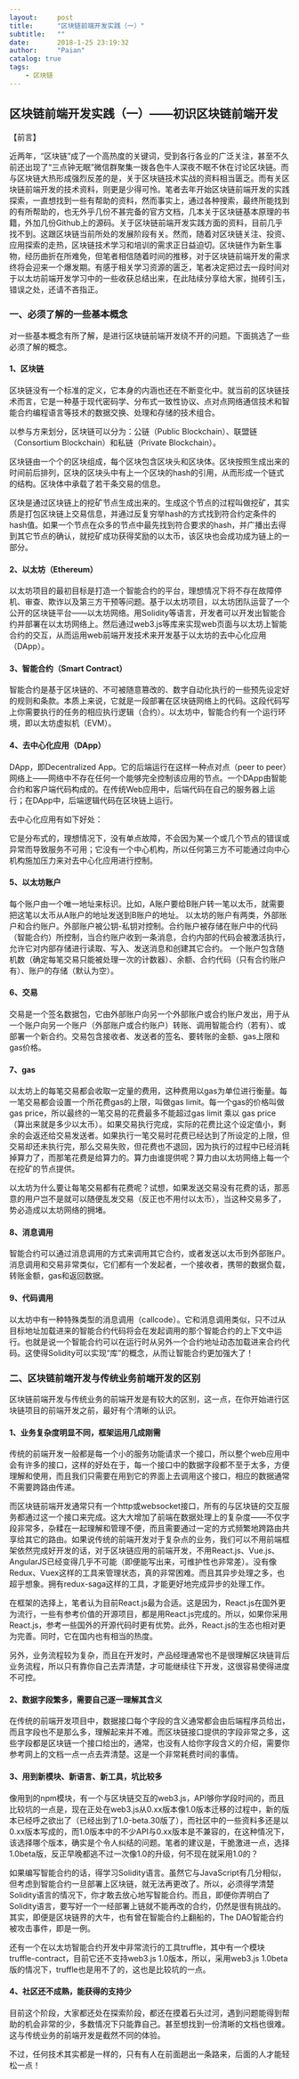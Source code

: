 ```yaml
---
layout:     post
title:      "区块链前端开发实践（一）"
subtitle:   ""
date:       2018-1-25 23:19:32
author:     "Paian"
catalog: true
tags:
    - 区块链
---
```


## 区块链前端开发实践（一）——初识区块链前端开发

【前言】

近两年，“区块链”成了一个高热度的关键词，受到各行各业的广泛关注，甚至不久前还出现了“三点钟无眠”微信群聚集一拨各色牛人深夜不眠不休在讨论区块链。而与区块链大热形成强烈反差的是，关于区块链技术实战的资料相当匮乏。而有关区块链前端开发的技术资料，则更是少得可怜。笔者去年开始区块链前端开发的实践探索，一直想找到一些有帮助的资料，然而事实上，通过各种搜索，最终所能找到的有所帮助的，也无外乎几份不甚完备的官方文档，几本关于区块链基本原理的书籍，外加几份Github上的源码。关于区块链前端开发实践方面的资料，目前几乎找不到。这跟区块链当前所处的发展阶段有关。然而，随着对区块链关注、投资、应用探索的走热，区块链技术学习和培训的需求正日益迫切。区块链作为新生事物，经历曲折在所难免，但笔者相信随着时间的推移，对于区块链前端开发的需求终将会迎来一个爆发期。有感于相关学习资源的匮乏，笔者决定把过去一段时间对于以太坊前端开发学习中的一些收获总结出来，在此陆续分享给大家，抛砖引玉，错误之处，还请不吝指正。

### 一、必须了解的一些基本概念

对一些基本概念有所了解，是进行区块链前端开发绕不开的问题。下面挑选了一些必须了解的概念。

#### 1、区块链

区块链没有一个标准的定义，它本身的内涵也还在不断变化中。就当前的区块链技术而言，它是一种基于现代密码学、分布式一致性协议、点对点网络通信技术和智能合约编程语言等技术的数据交换、处理和存储的技术组合。

以参与方来划分，区块链可以分为：公链（Public Blockchain）、联盟链（Consortium
Blockchain）和私链（Private Blockchain）。

区块链由一个个的区块组成，每个区块包含区块头和区块体。区块按照生成出来的时间前后排列，区块的区块头中有上一个区块的hash的引用，从而形成一个链式的结构。区块体中承载了若干条交易的信息。

区块是通过区块链上的挖矿节点生成出来的。生成这个节点的过程叫做挖矿，其实质是打包区块链上交易信息，并通过反复穷举hash的方式找到符合约定条件的hash值。如果一个节点在众多的节点中最先找到符合要求的hash，并广播出去得到其它节点的确认，就挖矿成功获得奖励的以太币，该区块也会成功成为链上的一部分。

#### 2、以太坊（Ethereum）

以太坊项目的最初目标是打造一个智能合约的平台，理想情况下将不存在故障停机、审查、欺诈以及第三方干预等问题。基于以太坊项目，以太坊团队运营了一个公开的区块链平台——以太坊网络。用Solidity等语言，开发者可以开发出智能合约并部署在以太坊网络上。然后通过web3.js等库来实现web页面与以太坊上智能合约的交互，从而运用web前端开发技术来开发基于以太坊的去中心化应用（DApp）。

#### 3、智能合约（Smart Contract）

智能合约是基于区块链的、不可被随意篡改的、数字自动化执行的一些预先设定好的规则和条款。本质上来说，它就是一段部署在区块链网络上的代码。这段代码写上你需要执行的任务的相应执行逻辑（合约）。以太坊中，智能合约有一个运行环境，即以太坊虚拟机（EVM）。

#### 4、去中心化应用（DApp）

DApp，即Decentralized App。它的后端运行在这样一种点对点（peer to peer）网络上——网络中不存在任何一个能够完全控制该应用的节点。一个DApp由智能合约和客户端代码构成的。在传统Web应用中，后端代码在自己的服务器上运行；在DApp中，后端逻辑代码在区块链上运行。

去中心化应用有如下好处：

它是分布式的，理想情况下，没有单点故障，不会因为某一个或几个节点的错误或异常而导致服务不可用；它没有一个中心机构，所以任何第三方不可能通过向中心机构施加压力来对去中心化应用进行控制。

#### 5、以太坊账户

每个账户由一个唯一地址来标识。比如，A账户要给B账户转一笔以太币，就需要把这笔以太币从A账户的地址发送到B账户的地址。
以太坊的账户有两类，外部账户和合约账户。外部账户被公钥-私钥对控制。合约账户被存储在账户中的代码（智能合约）所控制，当合约账户收到一条消息，合约内部的代码会被激活执行，允许它对内部存储进行读取、写入、发送消息和创建其它合约。
一个账户包含随机数（确定每笔交易只能被处理一次的计数器）、余额、合约代码（只有合约账户有）、账户的存储（默认为空）。

#### 6、交易

交易是一个签名数据包，它由外部账户向另一个外部账户或合约账户发出，用于从一个账户向另一个账户（外部账户或合约账户）转账、调用智能合约（若有）、或部署一个新合约。交易包含接收者、发送者的签名、要转账的金额、gas上限和gas价格。

#### 7、gas

以太坊上的每笔交易都会收取一定量的费用，这种费用以gas为单位进行衡量。每一笔交易都会设置一个所花费gas的上限，叫做gas limit。每一个gas的价格叫做gas price，所以最终的一笔交易的花费最多不能超过gas limit 乘以 gas price（算出来就是多少以太币）。如果交易执行完成，实际的花费比这个设定值小，剩余的会返还给交易发送者。如果执行一笔交易时花费已经达到了所设定的上限，但交易却还未执行完，那么交易失败，但花费也不退回，因为执行的过程中已经消耗掉算力了，而那笔花费是给算力的。算力由谁提供呢？算力由以太坊网络上每一个在挖矿的节点提供。

以太坊为什么要让每笔交易都有花费呢？试想，如果发送交易没有花费的话，那恶意的用户岂不是就可以随便乱发交易（反正也不用付以太币），当这种交易多了，势必造成以太坊网络的拥堵。

#### 8、消息调用

智能合约可以通过消息调用的方式来调用其它合约，或者发送以太币到外部账户。消息调用和交易非常类似，它们都有一个发起者，一个接收者，携带的数据负载，转账金额，gas和返回数据。

#### 9、代码调用

以太坊中有一种特殊类型的消息调用（callcode）。它和消息调用类似，只不过从目标地址加载进来的智能合约代码将会在发起调用的那个智能合约的上下文中运行。也就是说一个智能合约可以在运行时从另外一个合约地址动态加载进来合约代码。这使得Solidity可以实现“库”的概念，从而让智能合约更加强大了！

### 二、区块链前端开发与传统业务前端开发的区别

区块链前端开发与传统业务的前端开发是有较大的区别，这一点，在你开始进行区块链项目的前端开发之前，最好有个清晰的认识。

#### 1、业务复杂度明显不同，框架运用几成刚需

传统的前端开发一般都是每一个小的服务功能请求一个接口，所以整个web应用中会有许多的接口，这样的好处在于，每一个接口中的数据字段都不至于太多，方便理解和使用，而且我们只需要在用到它的界面上去调用这个接口，相应的数据通常不需要跨路由传递。

而区块链前端开发通常只有一个http或websocket接口，所有的与区块链的交互服务都通过这一个接口来完成。这大大增加了前端在数据处理上的复杂度——不仅字段非常多，杂糅在一起理解和管理不便，而且需要通过一定的方式频繁地跨路由共享给其它的路由。如果说传统的前端开发对于复杂点的业务，我们可以不用前端框架依然完成好开发的话，对于区块链应用的前端开发，不用React.js、Vue.js、AngularJS已经变得几乎不可能（即便能写出来，可维护性也非常差）。没有像Redux、Vuex这样的工具来管理状态，真的非常困难。而且其异步处理之多，也超乎想象。拥有redux-saga这样的工具，才能更好地完成异步的处理工作。

在框架的选择上，笔者认为目前React.js最为合适。这是因为，React.js在国外更为流行，一些有参考价值的开源项目，都是用React.js完成的。所以，如果你采用React.js，参考一些国外的开源代码时更有优势。此外，React.js的生态也相对更为完善。同时，它在国内也有相当的热度。

另外，业务流程较为复杂，而且在开发时，产品经理通常也不是很理解区块链背后业务流程，所以只有靠你自己去弄清楚，才可能继续往下开发，这很容易使得进度不可控。

#### 2、数据字段繁多，需要自己逐一理解其含义

在传统的前端开发项目中，数据接口每个字段的含义通常都会由后端程序员给出，而且字段也不是那么多，理解起来并不难。而区块链接口提供的字段非常之多，这些字段都是区块链一个接口给出的，通常，也没有人给你字段含义的介绍，需要你参考网上的文档一点一点去弄清楚。这是一个非常耗费时间的事情。

#### 3、用到新模块、新语言、新工具，坑比较多

像用到的npm模块，有一个与区块链交互的web3.js，API够你学段时间的，而且比较坑的一点是，现在正处在web3.js从0.xx版本像1.0版本迁移的过程中，新的版本已经呼之欲出了（已经出到了1.0-beta.30版了），而社区中的一些资料多还是以0.xx版本写成的，而1.0版本中的不少API与0.xx版本是不兼容的，在这种情况下，该选择哪个版本，确实是个令人纠结的问题。笔者的建议是，干脆激进一点，选择1.0beta版，反正早晚都逃不过一次像1.0的升级，何不现在就采用1.0的？

如果编写智能合约的话，得学习Solidity语言。虽然它与JavaScript有几分相似，但考虑到智能合约一旦部署上区块链，就无法再更改了。所以，必须得学清楚Solidity语言的情况下，你才敢去放心地写智能合约。而且，即便你弄明白了Solidity语言，要写好一个一经部署上链就不能再改的合约，仍然是很有挑战的。其实，即便是区块链界的大牛，也有曾在智能合约上翻船的，The DAO智能合约被攻击事件，即是一例。

还有一个在以太坊智能合约开发中非常流行的工具truffle，其中有一个模块truffle-contract，目前它还不支持web3.js 1.0版本，所以，采用web3.js 1.0beta版的情况下，truffle也是用不了的，这也是比较坑的一点。

#### 4、社区还不成熟，能获得的支持少

目前这个阶段，大家都还处在探索阶段，都还在摸着石头过河，遇到问题能得到帮助的机会非常的少，多数情况下只能靠自己。甚至想找到一份清晰的文档也很难。这与传统业务的前端开发是截然不同的体验。

不过，任何技术其实都是一样的，只有有人在前面趟出一条路来，后面的人才能轻松一点！